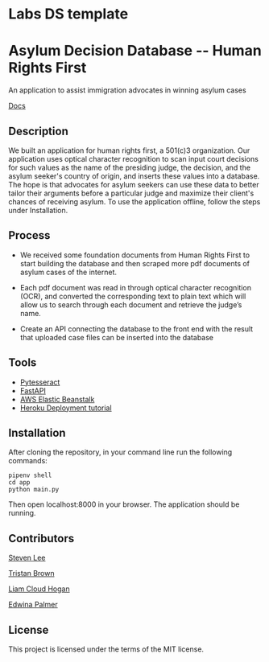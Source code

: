 # Labs DS template
# Asylum Decision Database -- Human Rights First
An application to assist immigration advocates in winning asylum cases

[Docs](https://docs.labs.lambdaschool.com/data-science/)

## Description
We built an application for human rights first, a 501(c)3 organization. Our application uses optical character recognition to scan input court decisions for such values as the name of the presiding judge, the decision, and the asylum seeker's country of origin, and inserts these values into a database. The hope is that advocates for asylum seekers can use these data to better tailor their arguments before a particular judge and maximize their client's chances of receiving asylum. To use the application offline, follow the steps under Installation.

## Process
* We received some foundation documents from Human Rights First to start building the database and then scraped more pdf documents of asylum cases of the internet.

* Each pdf document was read in through optical character recognition (OCR), and converted the corresponding text to plain text which will allow us to search through each document and retrieve the judge’s name.

* Create an API connecting the database to the front end with the result that uploaded case files can be inserted into the database

## Tools

 * [Pytesseract](https://github.com/madmaze/pytesseract)
 * [FastAPI](https://github.com/tiangolo/fastapi)
 * [AWS Elastic Beanstalk](https://aws.amazon.com/elasticbeanstalk/)
 * [Heroku Deployment tutorial](https://docs.labs.lambdaschool.com/ds-bw/units-3-and-4/plotly-dash)

## Installation

 After cloning the repository, in your command line run the following commands:
 ```
 pipenv shell
 cd app
 python main.py
 ```
 Then open localhost:8000 in your browser. The application should be running. 

 ## Contributors

 [Steven Lee](https://github.com/StevenBryceLee)

 [Tristan Brown](https://github.com/Tristan-Brown1096)

 [Liam Cloud Hogan](https://github.com/liam-cloud-hogan)

 [Edwina Palmer](https://github.com/edwinapalmer)



 ## License

 This project is licensed under the terms of the MIT license.
